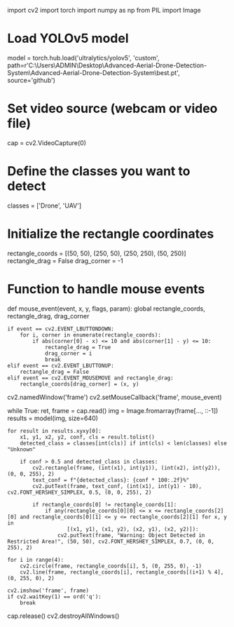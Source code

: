 import cv2
import torch
import numpy as np
from PIL import Image

# Load YOLOv5 model
model = torch.hub.load('ultralytics/yolov5', 'custom', path=r'C:\Users\ADMIN\Desktop\Advanced-Aerial-Drone-Detection-System\Advanced-Aerial-Drone-Detection-System\best.pt', source='github')

# Set video source (webcam or video file)
cap = cv2.VideoCapture(0)

# Define the classes you want to detect
classes = ['Drone', 'UAV']

# Initialize the rectangle coordinates
rectangle_coords = [(50, 50), (250, 50), (250, 250), (50, 250)]
rectangle_drag = False
drag_corner = -1

# Function to handle mouse events
def mouse_event(event, x, y, flags, param):
    global rectangle_coords, rectangle_drag, drag_corner

    if event == cv2.EVENT_LBUTTONDOWN:
        for i, corner in enumerate(rectangle_coords):
            if abs(corner[0] - x) <= 10 and abs(corner[1] - y) <= 10:
                rectangle_drag = True
                drag_corner = i
                break
    elif event == cv2.EVENT_LBUTTONUP:
        rectangle_drag = False
    elif event == cv2.EVENT_MOUSEMOVE and rectangle_drag:
        rectangle_coords[drag_corner] = (x, y)

cv2.namedWindow('frame')
cv2.setMouseCallback('frame', mouse_event)

while True:
    ret, frame = cap.read()
    img = Image.fromarray(frame[..., ::-1])
    results = model(img, size=640)

    for result in results.xyxy[0]:
        x1, y1, x2, y2, conf, cls = result.tolist()
        detected_class = classes[int(cls)] if int(cls) < len(classes) else "Unknown"
        
        if conf > 0.5 and detected_class in classes:
            cv2.rectangle(frame, (int(x1), int(y1)), (int(x2), int(y2)), (0, 0, 255), 2)
            text_conf = f"{detected_class}: {conf * 100:.2f}%"
            cv2.putText(frame, text_conf, (int(x1), int(y1) - 10), cv2.FONT_HERSHEY_SIMPLEX, 0.5, (0, 0, 255), 2)
            
            if rectangle_coords[0] != rectangle_coords[1]:
                if any(rectangle_coords[0][0] <= x <= rectangle_coords[2][0] and rectangle_coords[0][1] <= y <= rectangle_coords[2][1] for x, y in
                       [(x1, y1), (x1, y2), (x2, y1), (x2, y2)]):
                    cv2.putText(frame, "Warning: Object Detected in Restricted Area!", (50, 50), cv2.FONT_HERSHEY_SIMPLEX, 0.7, (0, 0, 255), 2)

    for i in range(4):
        cv2.circle(frame, rectangle_coords[i], 5, (0, 255, 0), -1)
        cv2.line(frame, rectangle_coords[i], rectangle_coords[(i+1) % 4], (0, 255, 0), 2)

    cv2.imshow('frame', frame)
    if cv2.waitKey(1) == ord('q'):
        break

cap.release()
cv2.destroyAllWindows()
